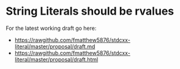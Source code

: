 String Literals should be rvalues
======

For the latest working draft go here:
* https://rawgithub.com/fmatthew5876/stdcxx-literal/master/proposal/draft.md
* https://rawgithub.com/fmatthew5876/stdcxx-literal/master/proposal/draft.html

